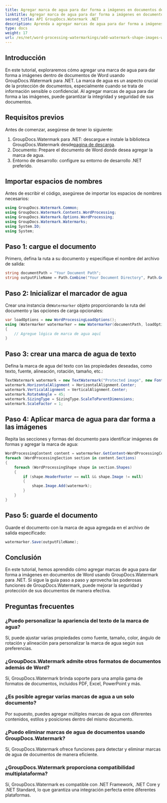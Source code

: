 ```yaml
---
title: Agregar marca de agua para dar forma a imágenes en documentos de Word
linktitle: Agregar marca de agua para dar forma a imágenes en documentos de Word
second_title: API GroupDocs.Watermark .NET
description: Aprenda a agregar marcas de agua para dar forma a imágenes en documentos de Word usando GroupDocs.Watermark para .NET. Mejore la seguridad de los documentos con este tutorial.
type: docs
weight: 17
url: /es/net/word-processing-watermarkings/add-watermark-shape-images-word-docs/
---
```

## Introducción
En este tutorial, exploraremos cómo agregar una marca de agua para dar forma a imágenes dentro de documentos de Word usando GroupDocs.Watermark para .NET. La marca de agua es un aspecto crucial de la protección de documentos, especialmente cuando se trata de información sensible o confidencial. Al agregar marcas de agua para dar forma a las imágenes, puede garantizar la integridad y seguridad de sus documentos.
## Requisitos previos
Antes de comenzar, asegúrese de tener lo siguiente:
1.  GroupDocs.Watermark para .NET: descargue e instale la biblioteca GroupDocs.Watermark desde[pagina de descarga](https://releases.groupdocs.com/Watermark/net/).
2. Documento: Prepare el documento de Word donde desea agregar la marca de agua.
3. Entorno de desarrollo: configure su entorno de desarrollo .NET preferido.
## Importar espacios de nombres
Antes de escribir el código, asegúrese de importar los espacios de nombres necesarios:
```csharp
using GroupDocs.Watermark.Common;
using GroupDocs.Watermark.Contents.WordProcessing;
using GroupDocs.Watermark.Options.WordProcessing;
using GroupDocs.Watermark.Watermarks;
using System.IO;
using System;
```
## Paso 1: cargue el documento
Primero, defina la ruta a su documento y especifique el nombre del archivo de salida:
```csharp
string documentPath = "Your Document Path";
string outputFileName = Path.Combine("Your Document Directory", Path.GetFileName(documentPath));
```
## Paso 2: Inicializar el marcador de agua
 Crear una instancia de`Watermarker` objeto proporcionando la ruta del documento y las opciones de carga opcionales:
```csharp
var loadOptions = new WordProcessingLoadOptions();
using (Watermarker watermarker = new Watermarker(documentPath, loadOptions))
{
    // Agregue lógica de marca de agua aquí
}
```
## Paso 3: crear una marca de agua de texto
Defina la marca de agua del texto con las propiedades deseadas, como texto, fuente, alineación, rotación, tamaño, etc.:
```csharp
TextWatermark watermark = new TextWatermark("Protected image", new Font("Arial", 8));
watermark.HorizontalAlignment = HorizontalAlignment.Center;
watermark.VerticalAlignment = VerticalAlignment.Center;
watermark.RotateAngle = 45;
watermark.SizingType = SizingType.ScaleToParentDimensions;
watermark.ScaleFactor = 1;
```
## Paso 4: Aplicar marca de agua para dar forma a las imágenes
Repita las secciones y formas del documento para identificar imágenes de formas y agregar la marca de agua:
```csharp
WordProcessingContent content = watermarker.GetContent<WordProcessingContent>();
foreach (WordProcessingSection section in content.Sections)
{
    foreach (WordProcessingShape shape in section.Shapes)
    {
        if (shape.HeaderFooter == null && shape.Image != null)
        {
            shape.Image.Add(watermark);
        }
    }
}
```
## Paso 5: guarde el documento
Guarde el documento con la marca de agua agregada en el archivo de salida especificado:
```csharp
watermarker.Save(outputFileName);
```

## Conclusión
En este tutorial, hemos aprendido cómo agregar marcas de agua para dar forma a imágenes en documentos de Word usando GroupDocs.Watermark para .NET. Si sigue la guía paso a paso y aprovecha las poderosas funciones de GroupDocs.Watermark, puede mejorar la seguridad y protección de sus documentos de manera efectiva.
## Preguntas frecuentes
### ¿Puedo personalizar la apariencia del texto de la marca de agua?
Sí, puede ajustar varias propiedades como fuente, tamaño, color, ángulo de rotación y alineación para personalizar la marca de agua según sus preferencias.
### ¿GroupDocs.Watermark admite otros formatos de documentos además de Word?
Sí, GroupDocs.Watermark brinda soporte para una amplia gama de formatos de documentos, incluidos PDF, Excel, PowerPoint y más.
### ¿Es posible agregar varias marcas de agua a un solo documento?
Por supuesto, puedes agregar múltiples marcas de agua con diferentes contenidos, estilos y posiciones dentro del mismo documento.
### ¿Puedo eliminar marcas de agua de documentos usando GroupDocs.Watermark?
Sí, GroupDocs.Watermark ofrece funciones para detectar y eliminar marcas de agua de documentos de manera eficiente.
### ¿GroupDocs.Watermark proporciona compatibilidad multiplataforma?
Sí, GroupDocs.Watermark es compatible con .NET Framework, .NET Core y .NET Standard, lo que garantiza una integración perfecta entre diferentes plataformas.